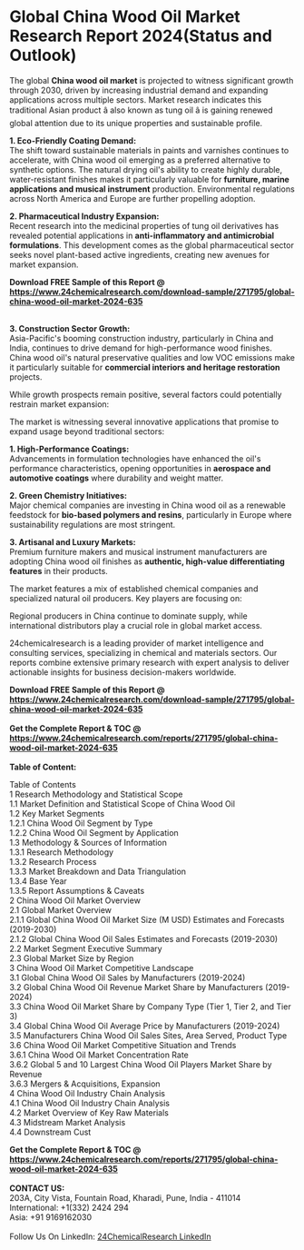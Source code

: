 <h1>Global China Wood Oil Market Research Report 2024(Status and Outlook)</h1><p>The global <strong>China wood oil market</strong> is projected to witness significant growth through 2030, driven by increasing industrial demand and expanding applications across multiple sectors. Market research indicates this traditional Asian product â also known as tung oil â is gaining renewed global attention due to its unique properties and sustainable profile.</p><p><strong>1. Eco-Friendly Coating Demand:</strong><br>
The shift toward sustainable materials in paints and varnishes continues to accelerate, with China wood oil emerging as a preferred alternative to synthetic options. The natural drying oil's ability to create highly durable, water-resistant finishes makes it particularly valuable for <strong>furniture, marine applications and musical instrument</strong> production. Environmental regulations across North America and Europe are further propelling adoption.</p><p><strong>2. Pharmaceutical Industry Expansion:</strong><br>
Recent research into the medicinal properties of tung oil derivatives has revealed potential applications in <strong>anti-inflammatory and antimicrobial formulations</strong>. This development comes as the global pharmaceutical sector seeks novel plant-based active ingredients, creating new avenues for market expansion.</p><div><b>Download FREE Sample of this Report @ 
            <a href="https://www.24chemicalresearch.com/download-sample/271795/global-china-wood-oil-market-2024-635">
            https://www.24chemicalresearch.com/download-sample/271795/global-china-wood-oil-market-2024-635</a></b></div><br><p><strong>3. Construction Sector Growth:</strong><br>
Asia-Pacific's booming construction industry, particularly in China and India, continues to drive demand for high-performance wood finishes. China wood oil's natural preservative qualities and low VOC emissions make it particularly suitable for <strong>commercial interiors and heritage restoration</strong> projects.</p><p>While growth prospects remain positive, several factors could potentially restrain market expansion:</p><p>The market is witnessing several innovative applications that promise to expand usage beyond traditional sectors:</p><p><strong>1. High-Performance Coatings:</strong><br>
Advancements in formulation technologies have enhanced the oil's performance characteristics, opening opportunities in <strong>aerospace and automotive coatings</strong> where durability and weight matter.</p><p><strong>2. Green Chemistry Initiatives:</strong><br>
Major chemical companies are investing in China wood oil as a renewable feedstock for <strong>bio-based polymers and resins</strong>, particularly in Europe where sustainability regulations are most stringent.</p><p><strong>3. Artisanal and Luxury Markets:</strong><br>
Premium furniture makers and musical instrument manufacturers are adopting China wood oil finishes as <strong>authentic, high-value differentiating features</strong> in their products.</p><p>The market features a mix of established chemical companies and specialized natural oil producers. Key players are focusing on:</p><p>Regional producers in China continue to dominate supply, while international distributors play a crucial role in global market access.</p><p>24chemicalresearch is a leading provider of market intelligence and consulting services, specializing in chemical and materials sectors. Our reports combine extensive primary research with expert analysis to deliver actionable insights for business decision-makers worldwide.</p><div><b>Download FREE Sample of this Report @ 
            <a href="https://www.24chemicalresearch.com/download-sample/271795/global-china-wood-oil-market-2024-635">
            https://www.24chemicalresearch.com/download-sample/271795/global-china-wood-oil-market-2024-635</a></b></div><br><div><b>Get the Complete Report & TOC @ 
            <a href="https://www.24chemicalresearch.com/reports/271795/global-china-wood-oil-market-2024-635">
            https://www.24chemicalresearch.com/reports/271795/global-china-wood-oil-market-2024-635</a></b></div><br>
            <b>Table of Content:</b><p>Table of Contents<br />
1 Research Methodology and Statistical Scope<br />
1.1 Market Definition and Statistical Scope of China Wood Oil<br />
1.2 Key Market Segments<br />
1.2.1 China Wood Oil Segment by Type<br />
1.2.2 China Wood Oil Segment by Application<br />
1.3 Methodology & Sources of Information<br />
1.3.1 Research Methodology<br />
1.3.2 Research Process<br />
1.3.3 Market Breakdown and Data Triangulation<br />
1.3.4 Base Year<br />
1.3.5 Report Assumptions & Caveats<br />
2 China Wood Oil Market Overview<br />
2.1 Global Market Overview<br />
2.1.1 Global China Wood Oil Market Size (M USD) Estimates and Forecasts (2019-2030)<br />
2.1.2 Global China Wood Oil Sales Estimates and Forecasts (2019-2030)<br />
2.2 Market Segment Executive Summary<br />
2.3 Global Market Size by Region<br />
3 China Wood Oil Market Competitive Landscape<br />
3.1 Global China Wood Oil Sales by Manufacturers (2019-2024)<br />
3.2 Global China Wood Oil Revenue Market Share by Manufacturers (2019-2024)<br />
3.3 China Wood Oil Market Share by Company Type (Tier 1, Tier 2, and Tier 3)<br />
3.4 Global China Wood Oil Average Price by Manufacturers (2019-2024)<br />
3.5 Manufacturers China Wood Oil Sales Sites, Area Served, Product Type<br />
3.6 China Wood Oil Market Competitive Situation and Trends<br />
3.6.1 China Wood Oil Market Concentration Rate<br />
3.6.2 Global 5 and 10 Largest China Wood Oil Players Market Share by Revenue<br />
3.6.3 Mergers & Acquisitions, Expansion<br />
4 China Wood Oil Industry Chain Analysis<br />
4.1 China Wood Oil Industry Chain Analysis<br />
4.2 Market Overview of Key Raw Materials<br />
4.3 Midstream Market Analysis<br />
4.4 Downstream Cust</p><div><b>Get the Complete Report & TOC @ 
            <a href="https://www.24chemicalresearch.com/reports/271795/global-china-wood-oil-market-2024-635">
            https://www.24chemicalresearch.com/reports/271795/global-china-wood-oil-market-2024-635</a></b></div><br><b>CONTACT US:</b><br>
            203A, City Vista, Fountain Road, Kharadi, Pune, India - 411014<br>
            International: +1(332) 2424 294<br>
            Asia: +91 9169162030 <br><br>
            Follow Us On LinkedIn: <a href="https://www.linkedin.com/company/24chemicalresearch/">24ChemicalResearch LinkedIn</a>